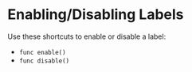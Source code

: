 Enabling/Disabling Labels
=========================

Use these shortcuts to enable or disable a label:
- `func enable()`
- `func disable()`
